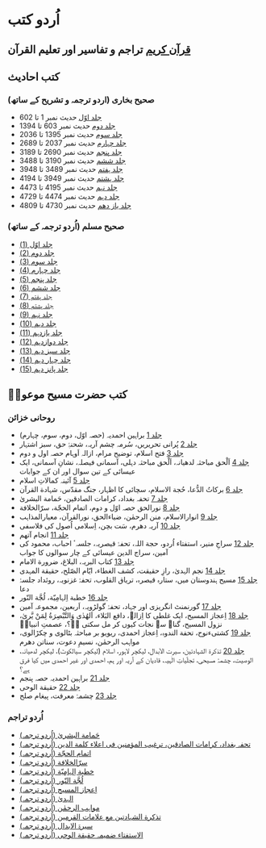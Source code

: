 # اُردو کتب

## [قرآن کریم](quran.md) تراجم و تفاسیر اور تعلیم القرآن

## کتب احادیث

### صحیح بخاری (اردو ترجمہ و تشریح کے ساتھ)

* [جلد اوّل](http://books.google.com/books?id=bubmDwAAQBAJ&printsec=frontcover) حدیث نمبر 1 تا 602
* [جلد دوم](http://books.google.com/books?id=cObmDwAAQBAJ&printsec=frontcover) حدیث نمبر 603 تا 1394
* [جلد سوم](http://books.google.com/books?id=dubmDwAAQBAJ&printsec=frontcover) حدیث نمبر 1395 تا 2036
* [جلد چہارم](http://books.google.com/books?id=fObmDwAAQBAJ&printsec=frontcover) حدیث نمبر 2037 تا 2689
* [جلد پنجم](http://books.google.com/books?id=hubmDwAAQBAJ&printsec=frontcover) حدیث نمبر 2690 تا 3189
* [جلد ششم](http://books.google.com/books?id=lubmDwAAQBAJ&printsec=frontcover) حدیث نمبر 3190 تا 3488
* [جلد ہفتم](http://books.google.com/books?id=oObmDwAAQBAJ&printsec=frontcover) حدیث نمبر 3489 تا 3948
* [جلد ہشتم](http://books.google.com/books?id=rubmDwAAQBAJ&printsec=frontcover) حدیث نمبر 3949 تا 4194
* [جلد نہم](http://books.google.com/books?id=tObmDwAAQBAJ&printsec=frontcover) حدیث نمبر 4195 تا 4473
* [جلد دہم](http://books.google.com/books?id=uObmDwAAQBAJ&printsec=frontcover) حدیث نمبر 4474 تا 4729
* [جلد یاز دھم](http://books.google.com/books?id=9ATpDwAAQBAJ&printsec=frontcover) حدیث نمبر 4730 تا 4809

### صحیح مسلم (اُردو ترجمہ کے ساتھ)

* [جلد اوّل (1)](https://books.google.ca/books?id=7YPvDwAAQBAJ&printsec=frontcover)
* [جلد دوم (2)](https://books.google.com/booksid=JoTvDwAAQBAJ&printsec=frontcover)
* [جلد سوم (3)](https://books.google.com/books?id=PITvDwAAQBAJ&printsec=frontcover)
* [جلد چہارم (4)](https://books.google.com/books?id=SITvDwAAQBAJ&printsec=frontcover)
* [جلد پنجم (5)](https://books.google.com/books?id=ToTvDwAAQBAJ&printsec=frontcover)
* [جلد ششم (6)](https://books.google.com/books?id=UITvDwAAQBAJ&printsec=frontcover)
* [جلد ہفتم (7)](https://books.google.com/books?id=VoTvDwAAQBAJ&printsec=frontcover)
* [جلد ہشتم (8)](https://books.google.com/books?id=XITvDwAAQBAJ&printsec=frontcover)
* [جلد نہم (9)](https://books.google.com/books?id=ZITvDwAAQBAJ&printsec=frontcover)
* [جلد دہم (10)](https://books.google.com/books?id=aITvDwAAQBAJ&printsec=frontcover)
* [جلد یازدہم (11)](https://books.google.com/books?id=boTvDwAAQBAJ&printsec=frontcover)
* [جلد دوازدہم (12)](https://books.google.com/books?id=eITvDwAAQBAJ&printsec=frontcover)
* [جلد سیز دہم (13)](https://books.google.com/books?id=fITvDwAAQBAJ&printsec=frontcover)
* [جلد چہار دہم (14)](https://books.google.com/books?id=goTvDwAAQBAJ&printsec=frontcover)
* [جلد پانز دہم (15)](https://books.google.com/books?id=hoTvDwAAQBAJ&printsec=frontcover)

## کتب حضرت مسیح موعودؑ

### روحانی خزائن

* [جلد 1](https://books.google.com/books?id=gfwQEAAAQBAJ&printsec=frontcover) براہین احمدیہ (حصہ اوّل، دوم، سوم، چہارم)
* [جلد 2](https://books.google.com/books?id=sfwQEAAAQBAJ&printsec=frontcover) پُرانی تحریریں، سُرمہ چشم آریہ، شحنۂِ حق، سبز اشتہار
* [جلد 3](https://books.google.com/books?id=tfwQEAAAQBAJ&printsec=frontcover) فتح اسلام، توضیح مرام، ازالہ اَوہام حصہ اول و دوم
* [جلد 4](https://books.google.com/books?id=D_0QEAAAQBAJ&printsec=frontcover) اَلْحق مباحثہ لدھیانہ، اَلْحق مباحثہ دہلی، آسمانی فیصلہ، نشانِ آسمانی، ایک عیسائی کے تین سوال اور ان کے جوابات
* [جلد 5](https://books.google.com/books?id=Gf0QEAAAQBAJ&printsec=frontcover) آئینہ کمالاتِ اسلام
* [جلد 6](https://books.google.com/books?id=G_0QEAAAQBAJ&printsec=frontcover) برکاتُ الدُّعا، حُجة الاسلام، سچائی کا اظہار، جنگ مقدّس، شہادة القرآن
* [جلد 7](https://books.google.com/books?id=K_0QEAAAQBAJ&printsec=frontcover) تحفہ بغداد، کرامات الصادقین، حَمامة البشریٰ
* [جلد 8](https://books.google.com/books?id=cf0QEAAAQBAJ&printsec=frontcover) نورالحق حصہ اوّل و دوم، اتمام الحجّة، سرّالخلافة
* [جلد 9](https://books.google.com/books?id=c_0QEAAAQBAJ&printsec=frontcover) انوارالاسلام، منن الرحمٰن، ضیاءالحق، نورالقرآن، معیارالمذاہب
* [جلد 10](https://books.google.com/books?id=d_0QEAAAQBAJ&printsec=frontcover) آریہ دھرم، سَت بچن، اِسلامی اُصول کی فلاسفی
* [جلد 11](https://books.google.com/books?id=ef0QEAAAQBAJ&printsec=frontcover) انجام آتھم
* [جلد 12](https://books.google.com/books?id=f_0QEAAAQBAJ&printsec=frontcover) سراجِ منیر، استفتاء اُردو، حجة اللہ، تحفۂ قیصریہ، جلسہٴ احباب، محمود کی آمین، سراج الدین عیسائی کے چار سوالوں کا جواب
* [جلد 13](https://books.google.com/books?id=6f0QEAAAQBAJ&printsec=frontcover) کتاب البریہ، البلاغ، ضرورة الامام
* [جلد 14](https://books.google.com/books?id=sf0QEAAAQBAJ&printsec=frontcover) نجم الہدیٰ، رازِ حقیقت، کشف الغطاء، ایّام الصّلح، حقیقة المہدی
* [جلد 15](https://books.google.com/books?id=tf0QEAAAQBAJ&printsec=frontcover) مسیح ہندوستان میں، ستارہ قیصرہ، تریاق القلوب، تحفۂ غزنویہ، روئداد جلسۂ دعا
* [جلد 16](https://books.google.com/books?id=vf0QEAAAQBAJ&printsec=frontcover) خطبة اِلہامِیّة، لُجَّة النّور
* [جلد 17](https://books.google.com/books?id=xf0QEAAAQBAJ&printsec=frontcover) گورنمنٹ انگریزی اور جہاد، تحفۂ گولڑویہ، اَربعین، مجموعہ آمین
* [جلد 18](https://books.google.com/books?id=yf0QEAAAQBAJ&printsec=frontcover) اِعجاز المسیح، ایک غلطی کا اِزالہ، دافع البَلاء، اَلھُدٰی وَالتَّبْصِرَةُ لِمَنْ یَّریٰ، نزول المسیح، گناہ سے نجات کیوں کر مل سکتی ہے؟، عصمتِ انبیاءؑ
* [جلد 19](https://books.google.com/books?id=kgAREAAAQBAJ&printsec=frontcover) کشتیءنوح، تحفة الندوہ، اِعجاز احمدی، ریویو بر مباحثہ بٹالوی و چکڑالوی، مواہب الرحمٰن، نسیمِ دعوت، سناتن دھرم
* [جلد 20](https://books.google.com/books?id=mAAREAAAQBAJ&printsec=frontcover) تذکرة الشہادتین، سیرت الاَبدال، لیکچر لاہور، اسلام (لیکچر سیالکوٹ)، لیکچر لدھیانہ، الوصیت، چشمۂ مسیحی، تجلّیاتِ الٰہیہ، قادیان کے آریہ اور ہم، احمدی اور غیر احمدی میں کیا فرق ہے؟
* [جلد 21](https://books.google.com/books?id=mgAREAAAQBAJ&printsec=frontcover) براہین احمدیہ حصہ پنجم
* [جلد 22](https://books.google.com/books?id=qAAREAAAQBAJ&printsec=frontcover) حقیقة الوحی
* [جلد 23](https://books.google.com/books?id=qgAREAAAQBAJ&printsec=frontcover) چشمۂ معرفت، پیغام صلح

### اُردو تراجم

* [حَمامة البشریٰ (اُردو ترجمہ)](https://books.google.com/books?id=tAAREAAAQBAJ&printsec=frontcover)
* [تحفہ بغداد، کرامات الصادقین، ترغیب المؤمنین فی اعلاء کلمة الدین (اُردو ترجمہ)](https://books.google.com/books?id=NAEREAAAQBAJ&printsec=frontcover)
* [اتمام الحجّة (اُردو ترجمہ)](https://books.google.com/books?id=NgEREAAAQBAJ&printsec=frontcover)
* [سرّالخلافة (اُردو ترجمہ)](https://books.google.com/books?id=OAEREAAAQBAJ&printsec=frontcover)
* [خطبة اِلہامِیّة (اُردو ترجمہ)](https://books.google.com/books?id=OgEREAAAQBAJ&printsec=frontcover)
* [لُجَّة النّور (اُردو ترجمہ)](https://books.google.com/books?id=QAEREAAAQBAJ&printsec=frontcover)
* [اِعجاز المسیح (اُردو ترجمہ)](https://books.google.com/books?id=SAEREAAAQBAJ&printsec=frontcover)
* [الہدیٰ (اُردو ترجمہ)](https://books.google.com/books?id=SgEREAAAQBAJ&printsec=frontcover)
* [مواہب الرحمٰن (اُردو ترجمہ)](https://books.google.com/books?id=TAEREAAAQBAJ&printsec=frontcover)
* [(اُردو ترجمہ) تذکرة الشہادتین مع علامات القرمین](https://books.google.com/books?id=TgEREAAAQBAJ&printsec=frontcover)
* [سیرۃ الابدال (اُردو ترجمہ)](https://books.google.com/books?id=UAEREAAAQBAJ&printsec=frontcover)
* [الاستفتاء ضمیمہ حقیقة الوحی (اُردو ترجمہ)](https://books.google.com/books?id=UgEREAAAQBAJ&printsec=frontcover)
